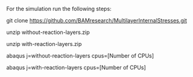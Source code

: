 For the simulation run the following steps:

git clone https://github.com/BAMresearch/MultilayerInternalStresses.git

unzip without-reaction-layers.zip

unzip with-reaction-layers.zip

abaqus j=without-reaction-layers cpus=[Number of CPUs]

abaqus j=with-reaction-layers cpus=[Number of CPUs]
